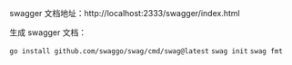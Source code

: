 swagger 文档地址：http://localhost:2333/swagger/index.html

生成 swagger 文档：

`go install github.com/swaggo/swag/cmd/swag@latest`
`swag init`
`swag fmt`
